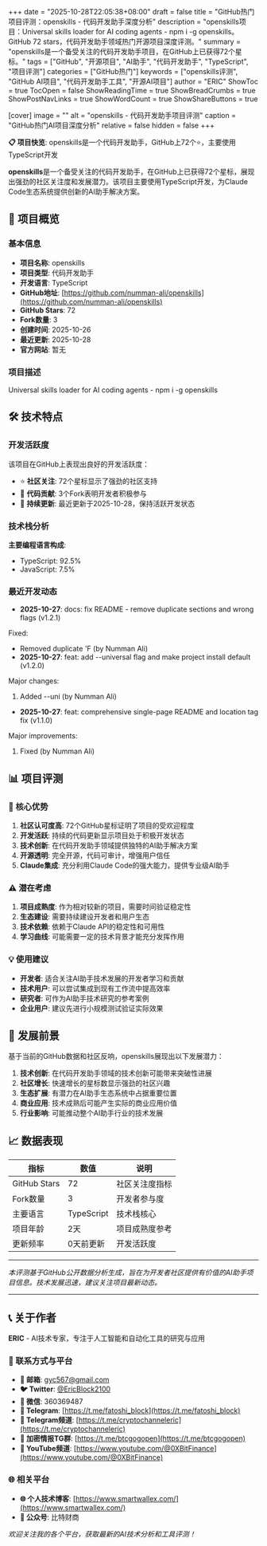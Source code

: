 +++
date = "2025-10-28T22:05:38+08:00"
draft = false
title = "GitHub热门项目评测：openskills - 代码开发助手深度分析"
description = "openskills项目：Universal skills loader for AI coding agents - npm i -g openskills。GitHub 72 stars，代码开发助手领域热门开源项目深度评测。"
summary = "openskills是一个备受关注的代码开发助手项目，在GitHub上已获得72个星标。"
tags = ["GitHub", "开源项目", "AI助手", "代码开发助手", "TypeScript", "项目评测"]
categories = ["GitHub热门"]
keywords = ["openskills评测", "GitHub AI项目", "代码开发助手工具", "开源AI项目"]
author = "ERIC"
ShowToc = true
TocOpen = false
ShowReadingTime = true
ShowBreadCrumbs = true
ShowPostNavLinks = true
ShowWordCount = true
ShowShareButtons = true

[cover]
image = ""
alt = "openskills - 代码开发助手项目评测"
caption = "GitHub热门AI项目深度分析"
relative = false
hidden = false
+++

**📋 项目快览**: openskills是一个代码开发助手，GitHub上72个⭐，主要使用TypeScript开发

**openskills**是一个备受关注的代码开发助手，在GitHub上已获得72个星标，展现出强劲的社区关注度和发展潜力。该项目主要使用TypeScript开发，为Claude Code生态系统提供创新的AI助手解决方案。

## 🎯 项目概览

### 基本信息
- **项目名称**: openskills
- **项目类型**: 代码开发助手
- **开发语言**: TypeScript
- **GitHub地址**: [https://github.com/numman-ali/openskills](https://github.com/numman-ali/openskills)
- **GitHub Stars**: 72
- **Fork数量**: 3
- **创建时间**: 2025-10-26
- **最近更新**: 2025-10-28
- **官方网站**: 暂无

### 项目描述
Universal skills loader for AI coding agents - npm i -g openskills

## 🛠️ 技术特点

### 开发活跃度
该项目在GitHub上表现出良好的开发活跃度：
- ⭐ **社区关注**: 72个星标显示了强劲的社区支持
- 🔄 **代码贡献**: 3个Fork表明开发者积极参与
- 📅 **持续更新**: 最近更新于2025-10-28，保持活跃开发状态

### 技术栈分析

**主要编程语言构成**:
- TypeScript: 92.5%
- JavaScript: 7.5%


### 最近开发动态
- **2025-10-27**: docs: fix README - remove duplicate sections and wrong flags (v1.2.1)

Fixed:
- Removed duplicate 'F (by Numman Ali)
- **2025-10-27**: feat: add --universal flag and make project install default (v1.2.0)

Major changes:

1. Added --uni (by Numman Ali)
- **2025-10-27**: feat: comprehensive single-page README and location tag fix (v1.1.0)

Major improvements:

1. Fixed  (by Numman Ali)


## 📊 项目评测

### 🎯 核心优势
1. **社区认可度高**: 72个GitHub星标证明了项目的受欢迎程度
2. **开发活跃**: 持续的代码更新显示项目处于积极开发状态
3. **技术创新**: 在代码开发助手领域提供独特的AI助手解决方案
4. **开源透明**: 完全开源，代码可审计，增强用户信任
5. **Claude集成**: 充分利用Claude Code的强大能力，提供专业级AI助手

### ⚠️ 潜在考虑
1. **项目成熟度**: 作为相对较新的项目，需要时间验证稳定性
2. **生态建设**: 需要持续建设开发者和用户生态
3. **技术依赖**: 依赖于Claude API的稳定性和可用性
4. **学习曲线**: 可能需要一定的技术背景才能充分发挥作用

### 💡 使用建议
- **开发者**: 适合关注AI助手技术发展的开发者学习和贡献
- **技术用户**: 可以尝试集成到现有工作流中提高效率
- **研究者**: 可作为AI助手技术研究的参考案例
- **企业用户**: 建议先进行小规模测试验证实际效果

## 🔮 发展前景

基于当前的GitHub数据和社区反响，openskills展现出以下发展潜力：

1. **技术创新**: 在代码开发助手领域的技术创新可能带来突破性进展
2. **社区增长**: 快速增长的星标数显示强劲的社区兴趣
3. **生态扩展**: 有潜力在AI助手生态系统中占据重要位置
4. **商业应用**: 技术成熟后可能产生实际的商业应用价值
5. **行业影响**: 可能推动整个AI助手行业的技术发展

## 📈 数据表现

| 指标 | 数值 | 说明 |
|------|------|------|
| GitHub Stars | 72 | 社区关注度指标 |
| Fork数量 | 3 | 开发者参与度 |
| 主要语言 | TypeScript | 技术栈核心 |
| 项目年龄 | 2天 | 项目成熟度参考 |
| 更新频率 | 0天前更新 | 开发活跃度 |

---

*本评测基于GitHub公开数据分析生成，旨在为开发者社区提供有价值的AI助手项目信息。技术发展迅速，建议关注项目最新动态。*

---

## 📞 关于作者

**ERIC** - AI技术专家，专注于人工智能和自动化工具的研究与应用

### 🔗 联系方式与平台

- **📧 邮箱**: [gyc567@gmail.com](mailto:gyc567@gmail.com)
- **🐦 Twitter**: [@EricBlock2100](https://twitter.com/EricBlock2100)
- **💬 微信**: 360369487
- **📱 Telegram**: [https://t.me/fatoshi_block](https://t.me/fatoshi_block)
- **📢 Telegram频道**: [https://t.me/cryptochanneleric](https://t.me/cryptochanneleric)
- **👥 加密情报TG群**: [https://t.me/btcgogopen](https://t.me/btcgogopen)
- **🎥 YouTube频道**: [https://www.youtube.com/@0XBitFinance](https://www.youtube.com/@0XBitFinance)

### 🌐 相关平台

- **🌐 个人技术博客**: [https://www.smartwallex.com/](https://www.smartwallex.com/)
- **📖 公众号**: 比特财商

*欢迎关注我的各个平台，获取最新的AI技术分析和工具评测！*
